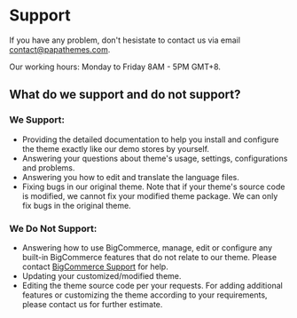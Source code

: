 # Support

If you have any problem, don't hesistate to contact us via email <contact@papathemes.com>.

Our working hours: Monday to Friday 8AM - 5PM GMT+8.

## What do we support and do not support?

### We Support:

- Providing the detailed documentation to help you install and configure the theme exactly like our demo stores by yourself.
- Answering your questions about theme's usage, settings, configurations and problems.
- Answering you how to edit and translate the language files.
- Fixing bugs in our original theme. Note that if your theme's source code is modified, we cannot fix your modified theme package. We can only fix bugs in the original theme.
### We Do Not Support:

- Answering how to use BigCommerce, manage, edit or configure any built-in BigCommerce features that do not relate to our theme. Please contact [BigCommerce Support](https://support.bigcommerce.com/) for help.
- Updating your customized/modified theme.
- Editing the theme source code per your requests. For adding additional features or customizing the theme according to your requirements, please contact us for further estimate.



